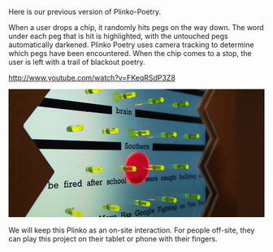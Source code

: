 Here is our previous version of Plinko-Poetry.

When a user drops a chip, it randomly hits pegs on the way down. The word under each peg that is hit is highlighted, with the untouched pegs automatically darkened. Plinko Poetry uses camera tracking to determine which pegs have been encountered. When the chip comes to a stop, the user is left with a trail of blackout poetry. 

http://www.youtube.com/watch?v=FKeqRSdP3Z8

![Previous Image](../project_images/Plinko-Poetry-Previous.jpg?raw=true "Previous Image")

We will keep this Plinko as an on-site interaction. For people off-site, they can play this project on their tablet or phone with their fingers. 
 


